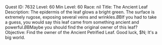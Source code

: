 Quest ID: 7632
Level: 60
Min Level: 60
Race: nil
Title: The Ancient Leaf
Description: The epidermis of the leaf glows a bright green. The surface is extremely rugose, exposing several veins and wrinkles.$B$BIf you had to take a guess, you would say this leaf came from something ancient and powerful.$B$BMaybe you should find the original owner of this leaf?
Objective: Find the owner of the Ancient Petrified Leaf. Good luck, $N; It's a big world.
